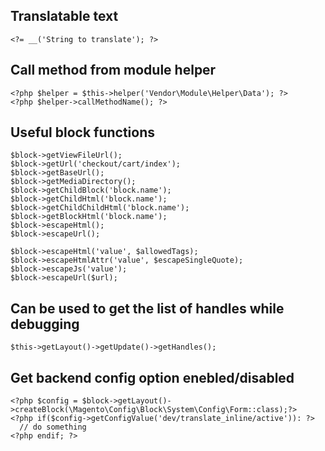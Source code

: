 ## Translatable text
```
<?= __('String to translate'); ?>
```
## Call method from module helper
```
<?php $helper = $this->helper('Vendor\Module\Helper\Data'); ?>
<?php $helper->callMethodName(); ?>
```

## Useful block functions
```
$block->getViewFileUrl();
$block->getUrl('checkout/cart/index');
$block->getBaseUrl();
$block->getMediaDirectory();
$block->getChildBlock('block.name');
$block->getChildHtml('block.name');
$block->getChildChildHtml('block.name');
$block->getBlockHtml('block.name');
$block->escapeHtml();
$block->escapeUrl();

$block->escapeHtml('value', $allowedTags);
$block->escapeHtmlAttr('value', $escapeSingleQuote);
$block->escapeJs('value');
$block->escapeUrl($url);
```

## Can be used to get the list of handles while debugging
```
$this->getLayout()->getUpdate()->getHandles();
```

## Get backend config option enebled/disabled
```
<?php $config = $block->getLayout()->createBlock(\Magento\Config\Block\System\Config\Form::class);?>
<?php if($config->getConfigValue('dev/translate_inline/active')): ?>
  // do something
<?php endif; ?>
```
